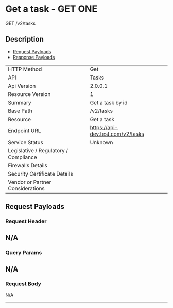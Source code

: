 # Get a task - GET ONE

GET /v2/tasks

## Description



* [Request Payloads](#request-payloads)
* [Response Payloads](#response-payloads)

|                                       |                                                 |
| ------------------------------------- | ----------------------------------------------- |
| HTTP Method                           | Get                                         |
| API                                   | Tasks                                           |
| Api Version                           | 2.0.0.1                                         |
| Resource Version                      | 1                                               |
| Summary                               | Get a task by id                                      |
| Base Path                             | /v2/tasks                                     |
| Resource                              | Get a task                                      |
| Endpoint URL                          | https://api-dev.test.com/v2/tasks              |
| Service Status                        | Unknown                                         |
| Legislative / Regulatory / Compliance |                                             |
| Firewalls Details                     |                                              |
| Security Certificate Details          |                                              |
| Vendor or Partner Considerations      |                                             |

## Request Payloads

### Request Header


N/A
---

### Query Params


N/A
---

### Request Body

N/A

---